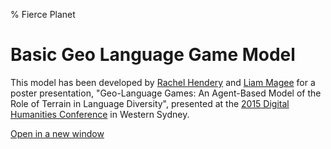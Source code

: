 % Fierce Planet

# Basic Geo Language Game Model

This model has been developed by [Rachel Hendery]() and [Liam Magee]() for a poster presentation, "Geo-Language Games: An Agent-Based Model of the Role of Terrain in Language Diversity", presented at the [2015 Digital Humanities Conference](http://dh2015.org/) in Western Sydney.



[Open in a new window](examples/geolanguagegames/basic.html)
